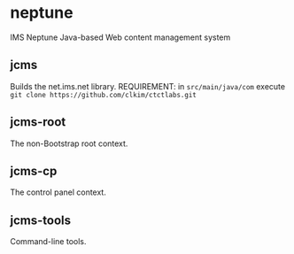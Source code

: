 # neptune
IMS Neptune Java-based Web content management system

## jcms
Builds the net.ims.net library.
REQUIREMENT: in `src/main/java/com` execute
```git clone https://github.com/clkim/ctctlabs.git```

## jcms-root
The non-Bootstrap root context.

## jcms-cp
The control panel context.

## jcms-tools
Command-line tools.
